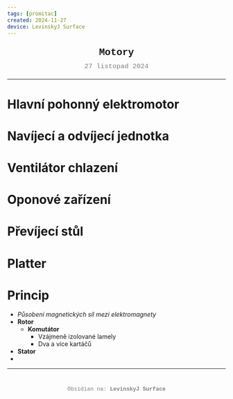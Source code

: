 ```yaml
---
tags: [promitac]
created: 2024-11-27
device: LevinskyJ Surface
---
```

<div style="text-align: center; font-size: 1.6em; font-weight: bold; padding: 10px 0; font-family: Courier New">
  Motory
</div>

<div style="text-align: center; color: gray; font-size: 1.1em; margin-bottom: 20px; font-family: Courier New">  27 listopad 2024
</div>

---

# Hlavní pohonný elektromotor
# Navíjecí a odvíjecí jednotka
# Ventilátor chlazení
# Oponové zařízení
# Převíjecí stůl
# Platter

# Princip
- *Působení magnetických sil mezi elektromagnety*
- **Rotor**
	- **Komutátor**
		- Vzájmeně izolované lamely
		- Dva a více kartáčů
- **Stator**
- 

---

<div style="text-align: center; color: gray; font-size: 0.9em; margin-top: 40px; font-family: Courier New">
  Obsidian na: <strong>LevinskyJ Surface</strong>
</div>
